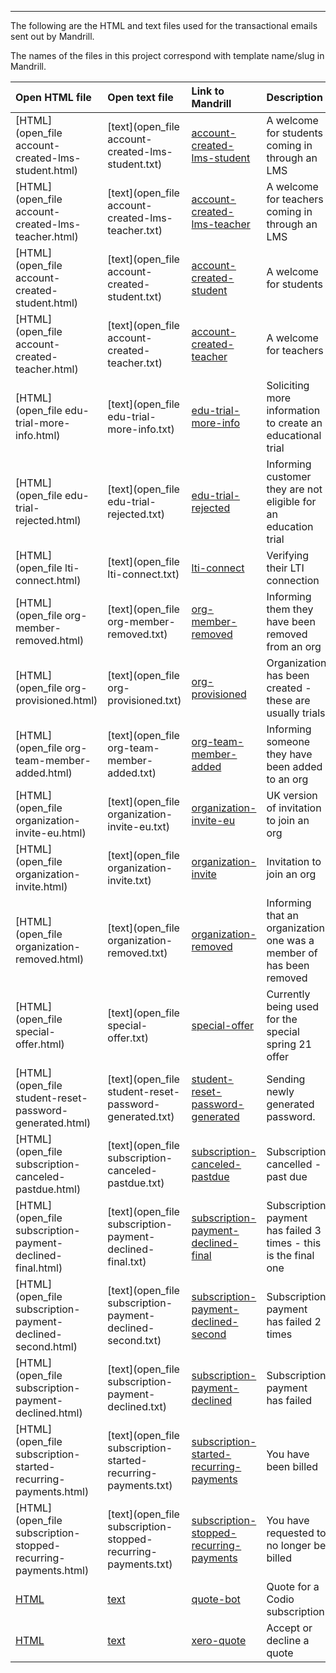 ------------

The following are the HTML and text files used for the transactional emails sent out by Mandrill.

The names of the files in this project correspond with template name/slug in Mandrill.





| Open HTML file | Open text file| Link to Mandrill | Description |
| :----------- |:----------- |:----------- | :----------- |
| [HTML](open_file account-created-lms-student.html) | [text](open_file account-created-lms-student.txt)| [account-created-lms-student](https://mandrillapp.com/templates/code?id=account-created-lms-student) | A welcome for students coming in through an LMS |
| [HTML](open_file account-created-lms-teacher.html) | [text](open_file account-created-lms-teacher.txt) | [account-created-lms-teacher](https://mandrillapp.com/templates/code?id=account-created-lms-teacher)| A welcome for teachers coming in through an LMS |
|[HTML](open_file account-created-student.html)| [text](open_file account-created-student.txt)| [account-created-student](https://mandrillapp.com/templates/code?id=account-created-student)| A welcome for students |
|[HTML](open_file account-created-teacher.html)| [text](open_file account-created-teacher.txt)| [account-created-teacher](https://mandrillapp.com/templates/code?id=account-created-teacher)| A welcome for teachers |
|[HTML](open_file edu-trial-more-info.html)| [text](open_file edu-trial-more-info.txt)| [edu-trial-more-info](https://mandrillapp.com/templates/code?id=edu-trial-more-info)| Soliciting more information to create an educational trial |
|[HTML](open_file edu-trial-rejected.html)| [text](open_file edu-trial-rejected.txt)| [edu-trial-rejected](https://mandrillapp.com/templates/code?id=edu-trial-rejected)| Informing customer they are not eligible for an education trial |
|[HTML](open_file lti-connect.html)| [text](open_file lti-connect.txt)| [lti-connect](https://mandrillapp.com/templates/code?id=lti-connect)| Verifying their LTI connection |
|[HTML](open_file org-member-removed.html)| [text](open_file org-member-removed.txt)| [org-member-removed](https://mandrillapp.com/templates/code?id=org-member-removed)| Informing them they have been removed from an org |
|[HTML](open_file org-provisioned.html)| [text](open_file org-provisioned.txt)| [org-provisioned](https://mandrillapp.com/templates/code?id=org-provisioned)| Organization has been created - these are usually trials |
|[HTML](open_file org-team-member-added.html)| [text](open_file org-team-member-added.txt)| [org-team-member-added](https://mandrillapp.com/templates/code?id=org-team-member-added)| Informing someone they have been added to an org |
|[HTML](open_file organization-invite-eu.html)| [text](open_file organization-invite-eu.txt)| [organization-invite-eu](https://mandrillapp.com/templates/code?id=organization-invite-eu)| UK version of invitation to join an org |
|[HTML](open_file organization-invite.html)| [text](open_file organization-invite.txt)| [organization-invite](https://mandrillapp.com/templates/code?id=organization-invite)| Invitation to join an org |
|[HTML](open_file organization-removed.html)| [text](open_file organization-removed.txt)| [organization-removed](https://mandrillapp.com/templates/code?id=organization-removed)| Informing that an organization one was a member of has been removed |
|[HTML](open_file special-offer.html)| [text](open_file special-offer.txt)| [special-offer](https://mandrillapp.com/templates/code?id=special-offer)| Currently being used for the special spring 21 offer |
|[HTML](open_file student-reset-password-generated.html)| [text](open_file student-reset-password-generated.txt)| [student-reset-password-generated](https://mandrillapp.com/templates/code?id=student-reset-password-generated)| Sending newly generated password. |
|[HTML](open_file subscription-canceled-pastdue.html)| [text](open_file subscription-canceled-pastdue.txt)| [subscription-canceled-pastdue](https://mandrillapp.com/templates/code?id=subscription-canceled-pastdue)| Subscription cancelled - past due |
|[HTML](open_file subscription-payment-declined-final.html)| [text](open_file subscription-payment-declined-final.txt)| [subscription-payment-declined-final](https://mandrillapp.com/templates/code?id=subscription-payment-declined-final)| Subscription payment has failed 3 times - this is the final one |
|[HTML](open_file subscription-payment-declined-second.html)| [text](open_file subscription-payment-declined-second.txt)| [subscription-payment-declined-second](https://mandrillapp.com/templates/code?id=subscription-payment-declined-second)| Subscription payment has failed 2 times |
|[HTML](open_file subscription-payment-declined.html)| [text](open_file subscription-payment-declined.txt)| [subscription-payment-declined](https://mandrillapp.com/templates/code?id=subscription-payment-declined)| Subscription payment has failed |
|[HTML](open_file subscription-started-recurring-payments.html)| [text](open_file subscription-started-recurring-payments.txt)| [subscription-started-recurring-payments](https://mandrillapp.com/templates/code?id=subscription-started-recurring-payments)| You have been billed |
|[HTML](open_file subscription-stopped-recurring-payments.html)| [text](open_file subscription-stopped-recurring-payments.txt)| [subscription-stopped-recurring-payments](https://mandrillapp.com/templates/code?id=subscription-stopped-recurring-payments)| You have requested to no longer be billed |
|[HTML](quote-bot.html)| [text](quote-bot.html.txt)| [quote-bot](https://mandrillapp.com/templates/code?id=quote-bot)| Quote for a Codio subscription |
|[HTML](xero-quote.html)| [text](xero-quote.txt)| [xero-quote](https://mandrillapp.com/templates/code?id=xero-quote)| Accept or decline a quote |